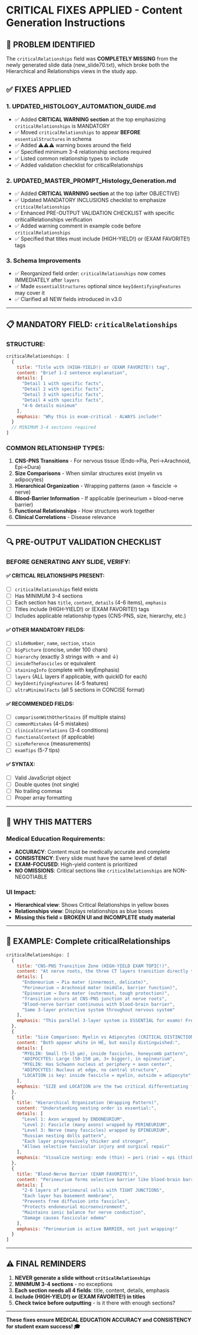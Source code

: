 # CRITICAL FIXES APPLIED - Content Generation Instructions

## 🚨 PROBLEM IDENTIFIED
The `criticalRelationships` field was **COMPLETELY MISSING** from the newly generated slide data (new_slide70.txt), which broke both the Hierarchical and Relationships views in the study app.

## ✅ FIXES APPLIED

### 1. **UPDATED_HISTOLOGY_AUTOMATION_GUIDE.md**
- ✅ Added **CRITICAL WARNING section** at the top emphasizing `criticalRelationships` is MANDATORY
- ✅ Moved `criticalRelationships` to appear **BEFORE** `essentialStructures` in schema
- ✅ Added ⚠️⚠️⚠️ warning boxes around the field
- ✅ Specified minimum 3-4 relationship sections required
- ✅ Listed common relationship types to include
- ✅ Added validation checklist for criticalRelationships

### 2. **UPDATED_MASTER_PROMPT_Histology_Generation.md**
- ✅ Added **CRITICAL WARNING section** at the top (after OBJECTIVE)
- ✅ Updated MANDATORY INCLUSIONS checklist to emphasize `criticalRelationships`
- ✅ Enhanced PRE-OUTPUT VALIDATION CHECKLIST with specific criticalRelationships verification
- ✅ Added warning comment in example code before `criticalRelationships`
- ✅ Specified that titles must include (HIGH-YIELD!) or (EXAM FAVORITE!) tags

### 3. **Schema Improvements**
- ✅ Reorganized field order: `criticalRelationships` now comes IMMEDIATELY after `layers`
- ✅ Made `essentialStructures` optional since `keyIdentifyingFeatures` may cover it
- ✅ Clarified all NEW fields introduced in v3.0

---

## 📋 MANDATORY FIELD: `criticalRelationships`

### **STRUCTURE:**
```javascript
criticalRelationships: [
  {
    title: "Title with (HIGH-YIELD!) or (EXAM FAVORITE!) tag",
    content: "Brief 1-2 sentence explanation",
    details: [
      "Detail 1 with specific facts",
      "Detail 2 with specific facts", 
      "Detail 3 with specific facts",
      "Detail 4 with specific facts",
      "4-6 details minimum"
    ],
    emphasis: "Why this is exam-critical - ALWAYS include!"
  }
  // MINIMUM 3-4 sections required
]
```

### **COMMON RELATIONSHIP TYPES:**
1. **CNS-PNS Transitions** - For nervous tissue (Endo→Pia, Peri→Arachnoid, Epi→Dura)
2. **Size Comparisons** - When similar structures exist (myelin vs adipocytes)
3. **Hierarchical Organization** - Wrapping patterns (axon → fascicle → nerve)
4. **Blood-Barrier Information** - If applicable (perineurium = blood-nerve barrier)
5. **Functional Relationships** - How structures work together
6. **Clinical Correlations** - Disease relevance

---

## 🔍 PRE-OUTPUT VALIDATION CHECKLIST

### **BEFORE GENERATING ANY SLIDE, VERIFY:**

#### ✅ CRITICAL RELATIONSHIPS PRESENT:
- [ ] `criticalRelationships` field exists
- [ ] Has MINIMUM 3-4 sections
- [ ] Each section has `title`, `content`, `details` (4-6 items), `emphasis`
- [ ] Titles include (HIGH-YIELD!) or (EXAM FAVORITE!) tags
- [ ] Includes applicable relationship types (CNS-PNS, size, hierarchy, etc.)

#### ✅ OTHER MANDATORY FIELDS:
- [ ] `slideNumber`, `name`, `section`, `stain`
- [ ] `bigPicture` (concise, under 100 chars)
- [ ] `hierarchy` (exactly 3 strings with → and ↓)
- [ ] `insideTheFascicles` or equivalent
- [ ] `stainingInfo` (complete with keyEmphasis)
- [ ] `layers` (ALL layers if applicable, with quickID for each)
- [ ] `keyIdentifyingFeatures` (4-5 features)
- [ ] `ultraMinimalFacts` (all 5 sections in CONCISE format)

#### ✅ RECOMMENDED FIELDS:
- [ ] `comparisonWithOtherStains` (if multiple stains)
- [ ] `commonMistakes` (4-5 mistakes)
- [ ] `clinicalCorrelations` (3-4 conditions)
- [ ] `functionalContext` (if applicable)
- [ ] `sizeReference` (measurements)
- [ ] `examTips` (5-7 tips)

#### ✅ SYNTAX:
- [ ] Valid JavaScript object
- [ ] Double quotes (not single)
- [ ] No trailing commas
- [ ] Proper array formatting

---

## 🎯 WHY THIS MATTERS

### **Medical Education Requirements:**
- **ACCURACY**: Content must be medically accurate and complete
- **CONSISTENCY**: Every slide must have the same level of detail
- **EXAM-FOCUSED**: High-yield content is prioritized
- **NO OMISSIONS**: Critical sections like `criticalRelationships` are NON-NEGOTIABLE

### **UI Impact:**
- **Hierarchical view**: Shows Critical Relationships in yellow boxes
- **Relationships view**: Displays relationships as blue boxes
- **Missing this field = BROKEN UI and INCOMPLETE study material**

---

## 📝 EXAMPLE: Complete criticalRelationships

```javascript
criticalRelationships: [
  {
    title: "CNS-PNS Transition Zone (HIGH-YIELD EXAM TOPIC!)",
    content: "At nerve roots, the three CT layers transition directly to meninges:",
    details: [
      "Endoneurium → Pia mater (innermost, delicate)",
      "Perineurium → Arachnoid mater (middle, barrier function)",
      "Epineurium → Dura mater (outermost, tough protection)",
      "Transition occurs at CNS-PNS junction at nerve roots",
      "Blood-nerve barrier continuous with blood-brain barrier",
      "Same 3-layer protective system throughout nervous system"
    ],
    emphasis: "This parallel 3-layer system is ESSENTIAL for exams! Frequently tested concept."
  },
  {
    title: "Size Comparison: Myelin vs Adipocytes (CRITICAL DISTINCTION!)",
    content: "Both appear white in HE, but easily distinguished:",
    details: [
      "MYELIN: Small (5-15 μm), inside fascicles, honeycomb pattern",
      "ADIPOCYTES: Large (50-150 μm, 3× bigger), in epineurium",
      "MYELIN: Has Schwann nucleus at periphery + axon center",
      "ADIPOCYTES: Nucleus at edge, no central structure",
      "LOCATION is key: inside fascicle = myelin, outside = adipocyte"
    ],
    emphasis: "SIZE and LOCATION are the two critical differentiating features!"
  },
  {
    title: "Hierarchical Organization (Wrapping Pattern)",
    content: "Understanding nesting order is essential:",
    details: [
      "Level 1: Axon wrapped by ENDONEURIUM",
      "Level 2: Fascicle (many axons) wrapped by PERINEURIUM",
      "Level 3: Nerve (many fascicles) wrapped by EPINEURIUM",
      "Russian nesting dolls pattern",
      "Each layer progressively thicker and stronger",
      "Allows selective fascicular injury and surgical repair"
    ],
    emphasis: "Visualize nesting: endo (thin) → peri (rim) → epi (thick)"
  },
  {
    title: "Blood-Nerve Barrier (EXAM FAVORITE!)",
    content: "Perineurium forms selective barrier like blood-brain barrier:",
    details: [
      "2-6 layers of perineural cells with TIGHT JUNCTIONS",
      "Each layer has basement membrane",
      "Prevents free diffusion into fascicles",
      "Protects endoneurial microenvironment",
      "Maintains ionic balance for nerve conduction",
      "Damage causes fascicular edema"
    ],
    emphasis: "Perineurium is active BARRIER, not just wrapping!"
  }
]
```

---

## ⚠️ FINAL REMINDERS

1. **NEVER generate a slide without `criticalRelationships`**
2. **MINIMUM 3-4 sections** - no exceptions
3. **Each section needs all 4 fields**: title, content, details, emphasis
4. **Include (HIGH-YIELD!) or (EXAM FAVORITE!) in titles**
5. **Check twice before outputting** - is it there with enough sections?

---

**These fixes ensure MEDICAL EDUCATION ACCURACY and CONSISTENCY for student exam success! 🎓**
